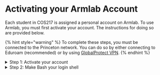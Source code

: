 # Activating your Armlab Account

Each student in COS217 is assigned a personal account on Armlab. To use Armlab, you must first activate your account. The instructions for doing so are provided below. &#x20;

{% hint style="warning" %}
To complete these steps, you must be connected to the Princeton network. You can do so by either connecting to Eduroam (recommended) or by using [GlobalProtect VPN](https://princeton.service-now.com/service?id=kb\_article\&sys\_id=KB0012373).
{% endhint %}

<details>

<summary>Step 1: Activate your account</summary>

1. Browse to [https://eisess200l.princeton.edu/cgi-bin/Shell/nview.pl](https://eisess200l.princeton.edu/cgi-bin/Shell/nview.pl).&#x20;
2. In the resulting **Update your Unix account** page, select **Enable my Unix account.**
3. Click **Enable my Account**.

</details>

<details>

<summary>Step 2: Make Bash your login shell</summary>

1. Under **Advanced settings**, select **/bin/bash – GNU Bash (/bin/bash)**
2. Click **Submit Change**_._

</details>
